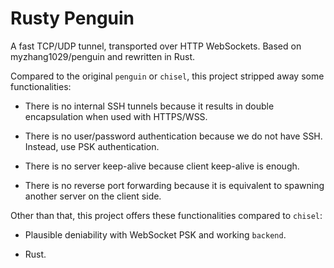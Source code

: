 # Rusty Penguin
A fast TCP/UDP tunnel, transported over HTTP WebSockets.
Based on myzhang1029/penguin and rewritten in Rust.

Compared to the original `penguin` or `chisel`, this project stripped away
some functionalities:

- There is no internal SSH tunnels because it results in double encapsulation
  when used with HTTPS/WSS.

- There is no user/password authentication because we do not have SSH. Instead,
  use PSK authentication.

- There is no server keep-alive because client keep-alive is enough.

- There is no reverse port forwarding because it is equivalent to spawning
  another server on the client side.

Other than that, this project offers these functionalities compared to
`chisel`:

- Plausible deniability with WebSocket PSK and working `backend`.

- Rust.